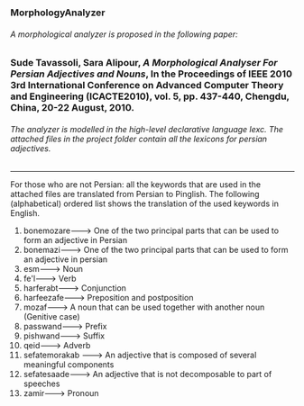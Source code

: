 ### MorphologyAnalyzer

###### A morphological analyzer is proposed in the following paper:
### Sude Tavassoli, Sara Alipour, *A Morphological Analyser For Persian Adjectives and Nouns*, In the Proceedings of IEEE 2010 3rd International Conference on Advanced Computer Theory and Engineering (ICACTE2010), vol. 5, pp. 437-440, Chengdu, China, 20-22 August, 2010.
###### The analyzer is modelled in the high-level declarative language lexc. The attached files in the project folder contain all the lexicons for persian adjectives.
------------------------------

For those who are not Persian: all the keywords that are used in the attached files are translated from Persian to Pinglish. 
The following (alphabetical) ordered list shows the translation of the used keywords in English.

1. bonemozare---> One of the two principal parts that can be used to form an adjective in Persian
1. bonemazi--->  One of the two principal parts that can be used to form an adjective in persian
1. esm---> Noun
1. fe'l---> Verb
1. harferabt---> Conjunction
1. harfeezafe---> Preposition and postposition
1. mozaf---> A noun that can be used together with another noun (Genitive case)
1. passwand---> Prefix
1. pishwand---> Suffix
1. qeid---> Adverb
1. sefatemorakab ---> An adjective that is composed of several meaningful components
1. sefatesaade---> An adjective that is not decomposable to part of speeches
1. zamir---> Pronoun


 

